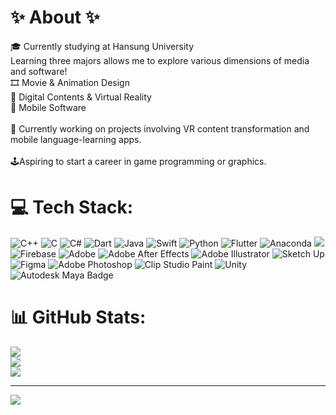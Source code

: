 # ✨ About ✨ 
🎓 Currently studying at Hansung University<br>Learning three majors allows me to explore various dimensions of media and software!<br>🎞 Movie & Animation Design<br>🥽 Digital Contents & Virtual Reality<br>📱 Mobile Software<br><br>🌱 Currently working on projects involving VR content transformation and mobile language-learning apps.<br><br>
🕹Aspiring to start a career in game programming or graphics.

# 💻 Tech Stack:
![C++](https://img.shields.io/badge/c++-%2300599C.svg?style=for-the-badge&logo=c%2B%2B&logoColor=white) ![C](https://img.shields.io/badge/c-%2300599C.svg?style=for-the-badge&logo=c&logoColor=white) ![C#](https://img.shields.io/badge/c%23-%23239120.svg?style=for-the-badge&logo=csharp&logoColor=white) ![Dart](https://img.shields.io/badge/dart-%230175C2.svg?style=for-the-badge&logo=dart&logoColor=white) ![Java](https://img.shields.io/badge/java-%23ED8B00.svg?style=for-the-badge&logo=openjdk&logoColor=white) ![Swift](https://img.shields.io/badge/swift-F54A2A?style=for-the-badge&logo=swift&logoColor=white) ![Python](https://img.shields.io/badge/python-3670A0?style=for-the-badge&logo=python&logoColor=ffdd54) ![Flutter](https://img.shields.io/badge/Flutter-%2302569B.svg?style=for-the-badge&logo=Flutter&logoColor=white) ![Anaconda](https://img.shields.io/badge/Anaconda-%2344A833.svg?style=for-the-badge&logo=anaconda&logoColor=white) <img src="https://img.shields.io/badge/Google Cloud-4285F4?style=flat-square&logo=Google Cloud&logoColor=white"/>
![Firebase](https://img.shields.io/badge/firebase-a08021?style=for-the-badge&logo=firebase&logoColor=ffcd34) ![Adobe](https://img.shields.io/badge/adobe-%23FF0000.svg?style=for-the-badge&logo=adobe&logoColor=white) ![Adobe After Effects](https://img.shields.io/badge/Adobe%20After%20Effects-9999FF.svg?style=for-the-badge&logo=Adobe%20After%20Effects&logoColor=white) ![Adobe Illustrator](https://img.shields.io/badge/adobe%20illustrator-%23FF9A00.svg?style=for-the-badge&logo=adobe%20illustrator&logoColor=white) ![Sketch Up](https://img.shields.io/badge/SketchUp-005F9E?style=for-the-badge&logo=sketchup&logoColor=white) ![Figma](https://img.shields.io/badge/figma-%23F24E1E.svg?style=for-the-badge&logo=figma&logoColor=white) ![Adobe Photoshop](https://img.shields.io/badge/adobe%20photoshop-%2331A8FF.svg?style=for-the-badge&logo=adobe%20photoshop&logoColor=white) ![Clip Studio Paint](https://img.shields.io/badge/ClipStudioPaint-%23CFD3D3.svg?style=for-the-badge&logo=ClipStudioPaint&logoColor=white) ![Unity](https://img.shields.io/badge/unity-%23000000.svg?style=for-the-badge&logo=unity&logoColor=white) ![Autodesk Maya Badge](https://img.shields.io/badge/Autodesk%20Maya-37A5CC?logo=autodeskmaya&logoColor=fff&style=flat-square)
# 📊 GitHub Stats:
![](https://github-readme-stats.vercel.app/api?username=jj132535&theme=default&hide_border=false&include_all_commits=false&count_private=false)<br/>
![](https://github-readme-streak-stats.herokuapp.com/?user=jj132535&theme=default&hide_border=false)<br/>
![](https://github-readme-stats.vercel.app/api/top-langs/?username=jj132535&theme=default&hide_border=false&include_all_commits=false&count_private=false&layout=compact)

---
[![](https://visitcount.itsvg.in/api?id=jj132535&icon=0&color=0)](https://visitcount.itsvg.in)

<!-- Proudly created with GPRM ( https://gprm.itsvg.in ) -->
